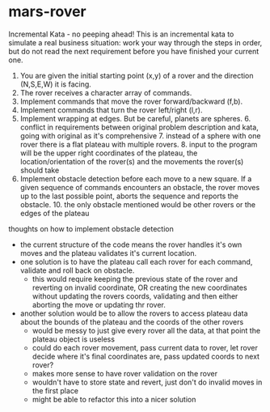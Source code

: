 # mars-rover

Incremental Kata - no peeping ahead!
This is an incremental kata to simulate a real business situation: work your way through the steps in order, but do not read the next requirement before you have finished your current one.

1. You are given the initial starting point (x,y) of a rover and the direction (N,S,E,W) it is facing.
2. The rover receives a character array of commands.
3. Implement commands that move the rover forward/backward (f,b).
4. Implement commands that turn the rover left/right (l,r).
5. Implement wrapping at edges. But be careful, planets are spheres.
   6. conflict in requirements between original problem description and kata, going with original as it's comprehensive
   7. instead of a sphere with one rover there is a flat plateau with multiple rovers.
   8. input to the program will be the upper right coordinates of the plateau, the location/orientation of the rover(s) and the movements the rover(s) should take
9. Implement obstacle detection before each move to a new square. If a given sequence of commands encounters an obstacle, the rover moves up to the last possible point, aborts the sequence and reports the obstacle.
   10. the only obstacle mentioned would be other rovers or the edges of the plateau

thoughts on how to implement obstacle detection
- the current structure of the code means the rover handles it's own moves and the plateau validates it's current location.
- one solution is to have the plateau call each rover for each command, validate and roll back on obstacle.
  - this would require keeping the previous state of the rover and reverting on invalid coordinate, OR creating the new coordinates without updating the rovers coords, validating and then either aborting the move or updating thr rover.
- another solution would be to allow the rovers to access plateau data about the bounds of the plateau and the coords of the other rovers
  - would be messy to just give every rover all the data, at that point the plateau object is useless
  - could do each rover movement, pass current data to rover, let rover decide where it's final coordinates are, pass updated coords to next rover?
  - makes more sense to have rover validation on the rover
  - wouldn't have to store state and revert, just don't do invalid moves in the first place
  - might be able to refactor this into a nicer solution